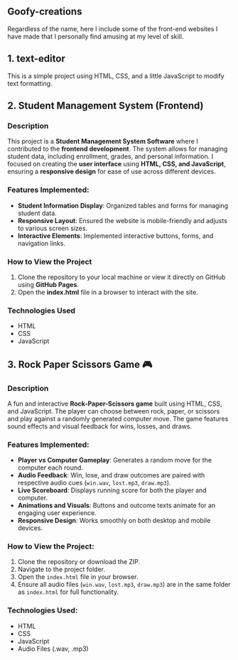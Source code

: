 ## Goofy-creations
Regardless of the name, here I include some of the front-end websites I have made that I personally find amusing at my level of skill.

## 1. text-editor
This is a simple project using HTML, CSS, and a little JavaScript to modify text formatting.

## 2. Student Management System (Frontend)

### Description
This project is a **Student Management System Software** where I contributed to the **frontend development**. The system allows for managing student data, including enrollment, grades, and personal information. I focused on creating the **user interface** using **HTML, CSS, and JavaScript**, ensuring a **responsive design** for ease of use across different devices.

### Features Implemented:
- **Student Information Display**: Organized tables and forms for managing student data.
- **Responsive Layout**: Ensured the website is mobile-friendly and adjusts to various screen sizes.
- **Interactive Elements**: Implemented interactive buttons, forms, and navigation links.

### How to View the Project
1. Clone the repository to your local machine or view it directly on GitHub using **GitHub Pages**.
2. Open the **index.html** file in a browser to interact with the site.

### Technologies Used
- HTML
- CSS
- JavaScript

## 3. Rock Paper Scissors Game 🎮

### Description
A fun and interactive **Rock-Paper-Scissors game** built using HTML, CSS, and JavaScript. The player can choose between rock, paper, or scissors and play against a randomly generated computer move. The game features sound effects and visual feedback for wins, losses, and draws.

### Features Implemented:
- **Player vs Computer Gameplay**: Generates a random move for the computer each round.
- **Audio Feedback**: Win, lose, and draw outcomes are paired with respective audio cues (`win.wav`, `lost.mp3`, `draw.mp3`).
- **Live Scoreboard**: Displays running score for both the player and computer.
- **Animations and Visuals**: Buttons and outcome texts animate for an engaging user experience.
- **Responsive Design**: Works smoothly on both desktop and mobile devices.

### How to View the Project:
1. Clone the repository or download the ZIP.
2. Navigate to the project folder.
3. Open the `index.html` file in your browser.
4. Ensure all audio files (`win.wav`, `lost.mp3`, `draw.mp3`) are in the same folder as `index.html` for full functionality.

### Technologies Used:
- HTML
- CSS
- JavaScript
- Audio Files (.wav, .mp3)
